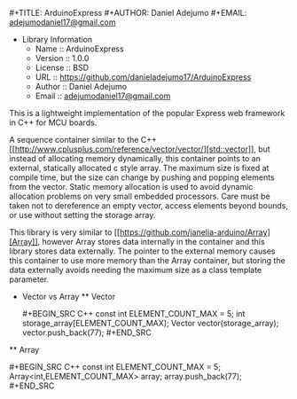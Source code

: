 #+TITLE: ArduinoExpress
#+AUTHOR: Daniel Adejumo
#+EMAIL: adejumodaniel17@gmail.com

* Library Information
  - Name :: ArduinoExpress
  - Version :: 1.0.0
  - License :: BSD
  - URL :: https://github.com/danieladejumo17/ArduinoExpress
  - Author :: Daniel Adejumo
  - Email :: adejumodaniel17@gmail.com

This is a lightweight implementation of the popular Express web framework in C++ for MCU boards.

  A sequence container similar to the C++
  [[http://www.cplusplus.com/reference/vector/vector/][std::vector]], but
  instead of allocating memory dynamically, this container points to an
  external, statically allocated c style array. The maximum size is
  fixed at compile time, but the size can change by pushing and popping
  elements from the vector. Static memory allocation is used to avoid
  dynamic allocation problems on very small embedded processors. Care
  must be taken not to dereference an empty vector, access elements
  beyond bounds, or use without setting the storage array.

  This library is very similar to
  [[https://github.com/janelia-arduino/Array][Array]], however Array
  stores data internally in the container and this library stores data
  externally. The pointer to the external memory causes this container
  to use more memory than the Array container, but storing the data
  externally avoids needing the maximum size as a class template
  parameter.

* Vector vs Array
** Vector

   #+BEGIN_SRC C++
     const int ELEMENT_COUNT_MAX = 5;
     int storage_array[ELEMENT_COUNT_MAX];
     Vector<int> vector(storage_array);
     vector.push_back(77);
   #+END_SRC

** Array

   #+BEGIN_SRC C++
     const int ELEMENT_COUNT_MAX = 5;
     Array<int,ELEMENT_COUNT_MAX> array;
     array.push_back(77);
   #+END_SRC
